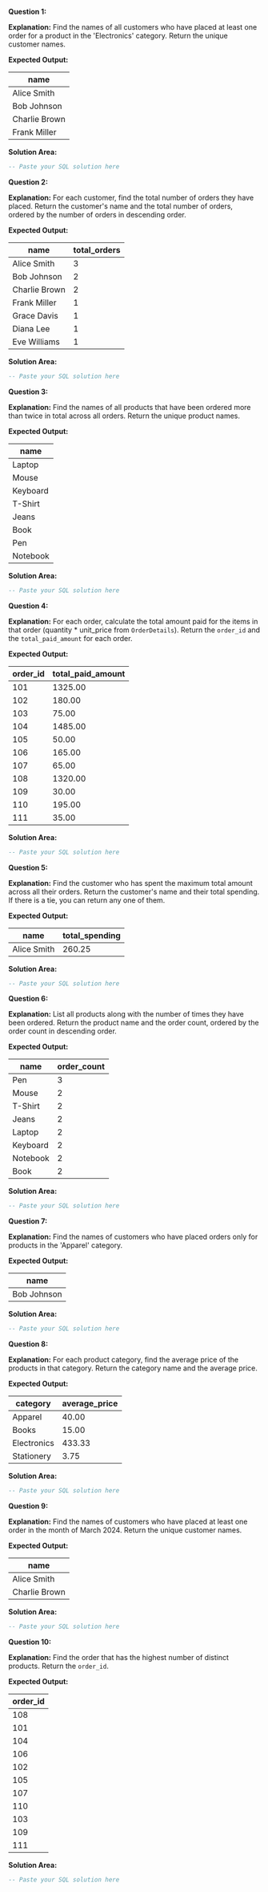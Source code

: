 **Question 1:**

**Explanation:** Find the names of all customers who have placed at least one order for a product in the 'Electronics' category. Return the unique customer names.

**Expected Output:**

| name          |
|---------------|
| Alice Smith   |
| Bob Johnson   |
| Charlie Brown |
| Frank Miller  |

**Solution Area:**

```sql
-- Paste your SQL solution here
```

**Question 2:**

**Explanation:** For each customer, find the total number of orders they have placed. Return the customer's name and the total number of orders, ordered by the number of orders in descending order.

**Expected Output:**

| name          | total_orders |
|---------------|--------------|
| Alice Smith   | 3            |
| Bob Johnson   | 2            |
| Charlie Brown | 2            |
| Frank Miller  | 1            |
| Grace Davis   | 1            |
| Diana Lee     | 1            |
| Eve Williams  | 1            |

**Solution Area:**

```sql
-- Paste your SQL solution here
```

**Question 3:**

**Explanation:** Find the names of all products that have been ordered more than twice in total across all orders. Return the unique product names.

**Expected Output:**

| name     |
| -------- |
| Laptop   |
| Mouse    |
| Keyboard |
| T-Shirt  |
| Jeans    |
| Book     |
| Pen      |
| Notebook |

**Solution Area:**

```sql
-- Paste your SQL solution here
```

**Question 4:**

**Explanation:** For each order, calculate the total amount paid for the items in that order (quantity * unit_price from `OrderDetails`). Return the `order_id` and the `total_paid_amount` for each order.

**Expected Output:**

| order_id | total_paid_amount |
|----------|-------------------|
| 101      | 1325.00           |
| 102      | 180.00            |
| 103      | 75.00             |
| 104      | 1485.00           |
| 105      | 50.00             |
| 106      | 165.00            |
| 107      | 65.00             |
| 108      | 1320.00           |
| 109      | 30.00             |
| 110      | 195.00            |
| 111      | 35.00             |

**Solution Area:**

```sql
-- Paste your SQL solution here
```

**Question 5:**

**Explanation:** Find the customer who has spent the maximum total amount across all their orders. Return the customer's name and their total spending. If there is a tie, you can return any one of them.

**Expected Output:**

| name          | total_spending |
|---------------|----------------|
| Alice Smith   | 260.25         |

**Solution Area:**

```sql
-- Paste your SQL solution here
```

**Question 6:**

**Explanation:** List all products along with the number of times they have been ordered. Return the product name and the order count, ordered by the order count in descending order.

**Expected Output:**

| name      | order_count |
|-----------|-------------|
| Pen       | 3           |
| Mouse     | 2           |
| T-Shirt   | 2           |
| Jeans     | 2           |
| Laptop    | 2           |
| Keyboard  | 2           |
| Notebook  | 2           |
| Book      | 2           |

**Solution Area:**

```sql
-- Paste your SQL solution here
```

**Question 7:**

**Explanation:** Find the names of customers who have placed orders only for products in the 'Apparel' category.

**Expected Output:**

| name          |
|---------------|
| Bob Johnson   |

**Solution Area:**

```sql
-- Paste your SQL solution here
```

**Question 8:**

**Explanation:** For each product category, find the average price of the products in that category. Return the category name and the average price.

**Expected Output:**

| category    | average_price |
|-------------|---------------|
| Apparel     | 40.00         |
| Books       | 15.00         |
| Electronics | 433.33        |
| Stationery  | 3.75          |

**Solution Area:**

```sql
-- Paste your SQL solution here
```

**Question 9:**

**Explanation:** Find the names of customers who have placed at least one order in the month of March 2024. Return the unique customer names.

**Expected Output:**

| name          |
|---------------|
| Alice Smith   |
| Charlie Brown |

**Solution Area:**

```sql
-- Paste your SQL solution here
```

**Question 10:**

**Explanation:** Find the order that has the highest number of distinct products. Return the `order_id`.

**Expected Output:**

| order_id |
| -------- |
| 108      |
| 101      |
| 104      |
| 106      |
| 102      |
| 105      |
| 107      |
| 110      |
| 103      |
| 109      |
| 111      |


**Solution Area:**

```sql
-- Paste your SQL solution here
```
